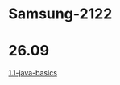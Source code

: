 # Samsung-2122

# 26.09
[1.1-java-basics](https://github.com/BarracudaPff/Samsung-2122/tree/master/1.1-java-basics)
